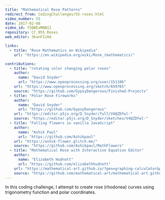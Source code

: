 ```yaml
---
title: "Mathematical Rose Patterns"
redirect_from: CodingChallenges/55-roses.html
video_number: 55
date: 2017-02-08
video_id: f5QBExMNB1I
repository: CC_055_Roses
web_editor: 3kanFIcHd

links:
  - title: "Rose Mathematics on Wikipedia"
    url: "https://en.wikipedia.org/wiki/Rose_(mathematics)"

contributions:
  - title: "rotating color changing polar roses"
    author:
      name: "David Snyder"
      url: "https://www.openprocessing.org/user/151106"
    url: "https://www.openprocessing.org/sketch/659765"
    source: "https://github.com/GypsyDangerous/Finished-Projects"
  - title: "Polar Rose Fireworks"
    author:
      name: "David Snyder"
      url: "https://github.com/GypsyDangerous"
    url: "https://editor.p5js.org/D_Snyder/full/V4QZDfwl-"
    source: "https://editor.p5js.org/D_Snyder/sketches/V4QZDfwl-"
  - title: "Falling flowers in vanilla JavaScript"
    author:
      name: "Ashik Paul"
      url: "https://github.com/Ashikpaul"
    url: "https://ashik-flower.glitch.me/"
    source: "https://github.com/Ashikpaul/MathFlowers"
  - title: "Mathematical Rose with Interactive Equation Editor"
    author:
      name: "Elizabeth Hudnott"
      url: "https://github.com/elizabethhudnott"
    url: "https://mathematical-art.github.io/?gen=graphing-calculator&preset=rose"
    source: "https://github.com/mathematical-art/mathematical-art.github.io/tree/master/sketch"
---
```


In this coding challenge, I attempt to create rose (rhodonea) curves using trigonometry function and polar coordinates.
